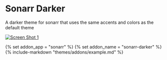 # Sonarr Darker

A darker theme for sonarr that uses the same accents and colors as the default theme

<p>
<a href="screenshot1.png" rel="noopener"><img src="screenshot1.png" alt="Screen Shot 1" /></a>
</p>

{% set addon_app = "sonarr" %}
{% set addon_name = "sonarr-darker" %}
{% include-markdown "themes/addons/example.md" %}